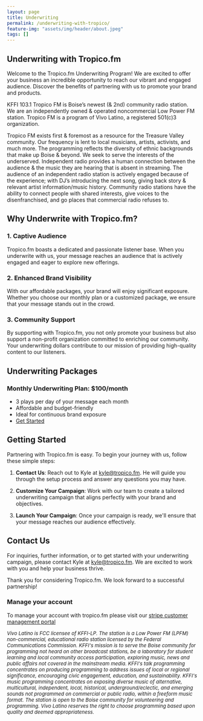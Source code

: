 ```yaml
---
layout: page
title: Underwriting
permalink: /underwriting-with-tropico/
feature-img: "assets/img/header/about.jpeg"
tags: []
---
```


## Underwriting with Tropico.fm

Welcome to the Tropico.fm Underwriting Program! We are excited to offer your business an incredible opportunity to reach our vibrant and engaged audience. Discover the benefits of partnering with us to promote your brand and products.

KFFI 103.1 Tropico FM is Boise’s newest (& 2nd) community radio station. We are an independently owned & operated noncommercial Low Power FM station. Tropico FM is a program of Vivo Latino, a registered 501(c)3 organization.

Tropico FM exists first & foremost as a resource for the Treasure Valley community. Our frequency is lent to local musicians, artists, activists, and much more. The programming reflects the diversity of ethnic backgrounds that make up Boise & beyond. We seek to serve the interests of the underserved. Independent radio provides a human connection between the audience & the music they are hearing that is absent in streaming. The audience of an independent radio station is actively engaged because of the experience; with DJ’s introducing the next song, giving back story & relevant artist information/music history. Community radio stations have the ability to connect people with shared interests, give voices to the disenfranchised, and go places that commercial radio refuses to.

## Why Underwrite with Tropico.fm?

### **1. Captive Audience**

Tropico.fm boasts a dedicated and passionate listener base. When you underwrite with us, your message reaches an audience that is actively engaged and eager to explore new offerings.

### **2. Enhanced Brand Visibility**

With our affordable packages, your brand will enjoy significant exposure. Whether you choose our monthly plan or a customized package, we ensure that your message stands out in the crowd.

### **3. Community Support**

By supporting with Tropico.fm, you not only promote your business but also support a non-profit organization committed to enriching our community. Your underwriting dollars contribute to our mission of providing high-quality content to our listeners.

## Underwriting Packages

### **Monthly Underwriting Plan: $100/month**

- 3 plays per day of your message each month
- Affordable and budget-friendly
- Ideal for continuous brand exposure
- <a href="https://buy.stripe.com/3cs03reCR4Or4NOdQR" target="_blank">Get Started</a>

## Getting Started

Partnering with Tropico.fm is easy. To begin your journey with us, follow these simple steps:

1. **Contact Us**: Reach out to Kyle at kyle@tropico.fm. He will guide you through the setup process and answer any questions you may have.

2. **Customize Your Campaign**: Work with our team to create a tailored underwriting campaign that aligns perfectly with your brand and objectives.

3. **Launch Your Campaign**: Once your campaign is ready, we'll ensure that your message reaches our audience effectively.

## Contact Us

For inquiries, further information, or to get started with your underwriting campaign, please contact Kyle at kyle@tropico.fm. We are excited to work with you and help your business thrive.

Thank you for considering Tropico.fm. We look forward to a successful partnership!

### Manage your account

To manage your account with tropico.fm please visit our [stripe customer management portal](https://billing.stripe.com/p/login/dR63fi5cI6aB9m87ss)

_<font size="2">Vivo Latino is FCC licensee of KFFI-LP. The station is a Low Power FM (LPFM) non-commercial, educational radio station licensed by the Federal Communications Commission. KFFI's mission is to serve the Boise community for programming not heard on other broadcast stations, be a laboratory for student learning and local community access participation, exploring music, news and public affairs not covered in the mainstream media. KFFI's talk programming concentrates on producing programming to address issues of local or regional significance, encouraging civic engagement, education, and sustainability. KFFI's music programming concentrates on exposing diverse music of alternative, multicultural, independent, local, historical, underground/eclectic, and emerging sounds not programmed on commercial or public radio, within a freeform music format. The station is open to the Boise community for volunteering and programming. Vivo Latino reserves the right to choose programming based upon quality and deemed appropriateness.</font>_
